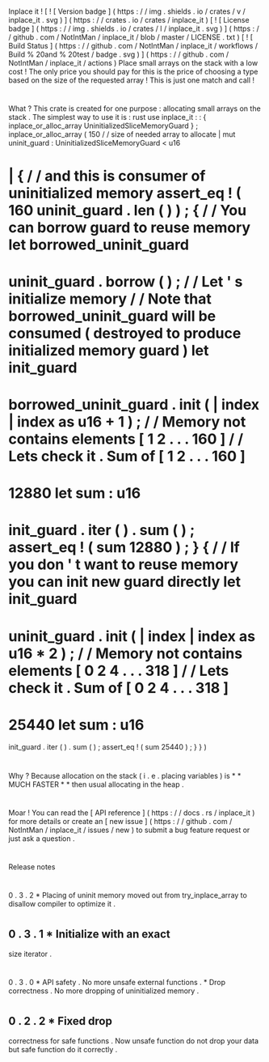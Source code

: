 #
Inplace
it
!
[
!
[
Version
badge
]
(
https
:
/
/
img
.
shields
.
io
/
crates
/
v
/
inplace_it
.
svg
)
]
(
https
:
/
/
crates
.
io
/
crates
/
inplace_it
)
[
!
[
License
badge
]
(
https
:
/
/
img
.
shields
.
io
/
crates
/
l
/
inplace_it
.
svg
)
]
(
https
:
/
/
github
.
com
/
NotIntMan
/
inplace_it
/
blob
/
master
/
LICENSE
.
txt
)
[
!
[
Build
Status
]
(
https
:
/
/
github
.
com
/
NotIntMan
/
inplace_it
/
workflows
/
Build
%
20and
%
20test
/
badge
.
svg
)
]
(
https
:
/
/
github
.
com
/
NotIntMan
/
inplace_it
/
actions
)
Place
small
arrays
on
the
stack
with
a
low
cost
!
The
only
price
you
should
pay
for
this
is
the
price
of
choosing
a
type
based
on
the
size
of
the
requested
array
!
This
is
just
one
match
and
call
!
#
#
What
?
This
crate
is
created
for
one
purpose
:
allocating
small
arrays
on
the
stack
.
The
simplest
way
to
use
it
is
:
rust
use
inplace_it
:
:
{
inplace_or_alloc_array
UninitializedSliceMemoryGuard
}
;
inplace_or_alloc_array
(
150
/
/
size
of
needed
array
to
allocate
|
mut
uninit_guard
:
UninitializedSliceMemoryGuard
<
u16
>
|
{
/
/
and
this
is
consumer
of
uninitialized
memory
assert_eq
!
(
160
uninit_guard
.
len
(
)
)
;
{
/
/
You
can
borrow
guard
to
reuse
memory
let
borrowed_uninit_guard
=
uninit_guard
.
borrow
(
)
;
/
/
Let
'
s
initialize
memory
/
/
Note
that
borrowed_uninit_guard
will
be
consumed
(
destroyed
to
produce
initialized
memory
guard
)
let
init_guard
=
borrowed_uninit_guard
.
init
(
|
index
|
index
as
u16
+
1
)
;
/
/
Memory
not
contains
elements
[
1
2
.
.
.
160
]
/
/
Lets
check
it
.
Sum
of
[
1
2
.
.
.
160
]
=
12880
let
sum
:
u16
=
init_guard
.
iter
(
)
.
sum
(
)
;
assert_eq
!
(
sum
12880
)
;
}
{
/
/
If
you
don
'
t
want
to
reuse
memory
you
can
init
new
guard
directly
let
init_guard
=
uninit_guard
.
init
(
|
index
|
index
as
u16
*
2
)
;
/
/
Memory
not
contains
elements
[
0
2
4
.
.
.
318
]
/
/
Lets
check
it
.
Sum
of
[
0
2
4
.
.
.
318
]
=
25440
let
sum
:
u16
=
init_guard
.
iter
(
)
.
sum
(
)
;
assert_eq
!
(
sum
25440
)
;
}
}
)
#
#
Why
?
Because
allocation
on
the
stack
(
i
.
e
.
placing
variables
)
is
*
*
MUCH
FASTER
*
*
then
usual
allocating
in
the
heap
.
#
#
Moar
!
You
can
read
the
[
API
reference
]
(
https
:
/
/
docs
.
rs
/
inplace_it
)
for
more
details
or
create
an
[
new
issue
]
(
https
:
/
/
github
.
com
/
NotIntMan
/
inplace_it
/
issues
/
new
)
to
submit
a
bug
feature
request
or
just
ask
a
question
.
#
#
Release
notes
#
#
#
0
.
3
.
2
*
Placing
of
uninit
memory
moved
out
from
try_inplace_array
to
disallow
compiler
to
optimize
it
.
#
#
#
0
.
3
.
1
*
Initialize
with
an
exact
-
size
iterator
.
#
#
#
0
.
3
.
0
*
API
safety
.
No
more
unsafe
external
functions
.
*
Drop
correctness
.
No
more
dropping
of
uninitialized
memory
.
#
#
#
0
.
2
.
2
*
Fixed
drop
-
correctness
for
safe
functions
.
Now
unsafe
function
do
not
drop
your
data
but
safe
function
do
it
correctly
.
